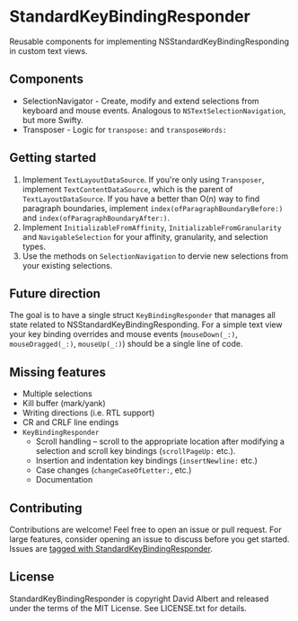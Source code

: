 # StandardKeyBindingResponder

Reusable components for implementing NSStandardKeyBindingResponding in custom text views.

## Components

- SelectionNavigator - Create, modify and extend selections from keyboard and mouse events. Analogous to `NSTextSelectionNavigation`, but more Swifty.
- Transposer - Logic for `transpose:` and `transposeWords:`

## Getting started

1. Implement `TextLayoutDataSource`. If you're only using `Transposer`, implement `TextContentDataSource`, which is the parent of `TextLayoutDataSource`. If you have a better than O(n) way to find paragraph boundaries, implement `index(ofParagraphBoundaryBefore:)` and `index(ofParagraphBoundaryAfter:)`.
2. Implement `InitializableFromAffinity`, `InitializableFromGranularity` and `NavigableSelection` for your affinity, granularity, and selection types.
3. Use the methods on `SelectionNavigation` to dervie new selections from your existing selections.

## Future direction

The goal is to have a single struct `KeyBindingResponder` that manages all state related to NSStandardKeyBindingResponding. For a simple text view your key binding overrides and mouse events (`mouseDown(_:)`, `mouseDragged(_:)`, `mouseUp(_:)`) should be a single line of code.

## Missing features

- Multiple selections
- Kill buffer (mark/yank)
- Writing directions (i.e. RTL support)
- CR and CRLF line endings
- `KeyBindingResponder`
    - Scroll handling – scroll to the appropriate location after modifying a selection and scroll key bindings (`scrollPageUp:` etc.).
    - Insertion and indentation key bindings (`insertNewline:` etc.)
    - Case changes (`changeCaseOfLetter:`, etc.)
    - Documentation

## Contributing

Contributions are welcome! Feel free to open an issue or pull request. For large features, consider opening an issue to discuss before you get started. Issues are [tagged with StandardKeyBindingResponder](https://github.com/davidbalbert/Watt/labels/StandardKeyBindingResponder).

## License

StandardKeyBindingResponder is copyright David Albert and released under the terms of the MIT License. See LICENSE.txt for details.
